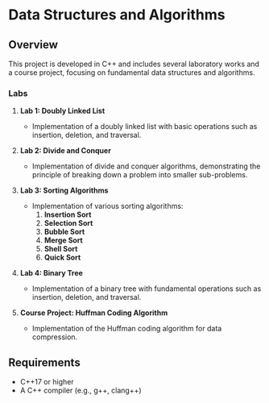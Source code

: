# Data Structures and Algorithms

## Overview

This project is developed in C++ and includes several laboratory works and a course project, focusing on fundamental data structures and algorithms.

### Labs

1. **Lab 1: Doubly Linked List**
   - Implementation of a doubly linked list with basic operations such as insertion, deletion, and traversal.

2. **Lab 2: Divide and Conquer**
   - Implementation of divide and conquer algorithms, demonstrating the principle of breaking down a problem into smaller sub-problems.

3. **Lab 3: Sorting Algorithms**
   - Implementation of various sorting algorithms:
     1. **Insertion Sort**
     2. **Selection Sort**
     3. **Bubble Sort**
     4. **Merge Sort**
     5. **Shell Sort**
     6. **Quick Sort**

4. **Lab 4: Binary Tree**
   - Implementation of a binary tree with fundamental operations such as insertion, deletion, and traversal.

5. **Course Project: Huffman Coding Algorithm**
   - Implementation of the Huffman coding algorithm for data compression.

## Requirements

- C++17 or higher
- A C++ compiler (e.g., g++, clang++)
